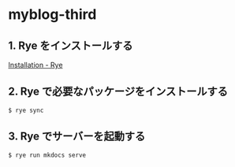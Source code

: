 # myblog-third

## 1. Rye をインストールする

[Installation - Rye](https://rye.astral.sh/guide/installation/)

## 2. Rye で必要なパッケージをインストールする

```
$ rye sync
```

## 3. Rye でサーバーを起動する

```
$ rye run mkdocs serve
```
